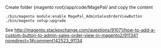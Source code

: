 Create folder {magento root}/app/code/MagePal/ and copy the content

```
./bin/magento module:enable MagePal_AdminSalesOrderViewButton
./bin/magento setup:upgrade
```

See http://magento.stackexchange.com/questions/91071/how-to-add-a-custom-button-to-admin-sales-order-view-in-magento2/91134?noredirect=1#comment142523_91134

